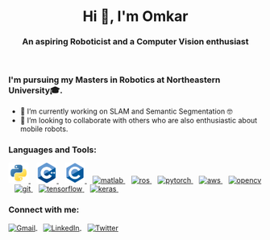 <h1 align="center">Hi 👋, I'm Omkar</h1>
<h3 align="center">An aspiring Roboticist and a Computer Vision enthusiast</h3>

<br>

### I'm pursuing my Masters in Robotics at Northeastern University:mortar_board:.  

- 🔭 I’m currently working on SLAM and Semantic Segmentation :nerd_face: 
- 👯 I’m looking to collaborate with others who are also enthusiastic about mobile robots.
<!-- - ⚡ Fun fact: I love binge watching anime :stuck_out_tongue_winking_eye: -->

<h3 align="left">Languages and Tools:</h3>
<p align="left">
  <a href="https://www.python.org" target="_blank">
    <img src="https://raw.githubusercontent.com/devicons/devicon/master/icons/python/python-original.svg" alt="python" height="40"/>
  </a>&nbsp;&nbsp;
  <a href="https://www.cplusplus.com/" target="_blank">
    <img src="https://raw.githubusercontent.com/devicons/devicon/master/icons/cplusplus/cplusplus-original.svg" alt="cplusplus" height="40"/>
  </a>&nbsp;&nbsp;
  <a href="https://www.w3schools.com/cpp/" target="_blank">
    <img src="https://raw.githubusercontent.com/devicons/devicon/master/icons/c/c-original.svg" alt="c" height="40"/>
  </a>&nbsp;&nbsp;
  <a href="https://www.mathworks.com/products/matlab.html" target="_blank">
    <img src="https://upload.wikimedia.org/wikipedia/commons/2/21/Matlab_Logo.png" alt="matlab" height="40"/>
  </a>&nbsp;&nbsp;
  <a href="https://www.ros.org/" target="_blank">
    <img src="https://www.ros.org/imgs/logo-white.png" alt="ros" height="40"/>
  </a>&nbsp;&nbsp;
  <a href="https://pytorch.org/" target="_blank">
    <img src="https://pytorch.org/assets/images/pytorch-logo.png" alt="pytorch" height="40"/>
  </a>&nbsp;&nbsp;
  <a href="https://aws.amazon.com/" target="_blank">
    <img src="https://upload.wikimedia.org/wikipedia/commons/9/93/Amazon_Web_Services_Logo.svg" alt="aws" height="40"/>
  </a>&nbsp;&nbsp;
  <a href="https://opencv.org/" target="_blank">
    <img src="https://www.vectorlogo.zone/logos/opencv/opencv-icon.svg" alt="opencv" height="40"/>
  </a>&nbsp;&nbsp;
  <a href="https://git-scm.com/" target="_blank">
    <img src="https://www.vectorlogo.zone/logos/git-scm/git-scm-icon.svg" alt="git" height="40"/>
  </a>&nbsp;&nbsp;
  <a href="https://www.tensorflow.org/" target="_blank">
    <img src="https://www.vectorlogo.zone/logos/tensorflow/tensorflow-icon.svg" alt="tensorflow" height="40"/>
  </a>&nbsp;&nbsp;
  <a href="https://keras.io/" target="_blank">
    <img src="https://upload.wikimedia.org/wikipedia/commons/thumb/a/ae/Keras_logo.svg/1200px-Keras_logo.svg.png" alt="keras" height="40"/>
  </a>&nbsp;&nbsp;
</p>

<h3 align="left">Connect with me:</h3>
<p align="left">
  <a target="_blank" href="mailto:sargar.o@northeastern.edu">
    <img align="center" alt="Gmail" height="30" src="https://imgs.search.brave.com/3Y2_oYPTHKSUrt1pzi8tx1hOkmzIych51SZdniCpAwY/rs:fit:860:0:0/g:ce/aHR0cHM6Ly9sb2dv/cy13b3JsZC5uZXQv/d3AtY29udGVudC91/cGxvYWRzLzIwMjEv/MDIvT3V0bG9vay1M/b2dvLTcwMHgzOTQu/cG5n" />
  </a>&nbsp;&nbsp;
  <a href="https://linkedin.com/in/omkar-s-7ba8b3137" target="_blank">
    <img align="center" height="30" src="https://imgs.search.brave.com/uGDtHsxME6trYi3Pg1IQoYBs0ZNStLg4fOwcz9gYrwo/rs:fit:860:0:0/g:ce/aHR0cHM6Ly91cGxv/YWQud2lraW1lZGlh/Lm9yZy93aWtpcGVk/aWEvY29tbW9ucy9j/L2NhL0xpbmtlZElu/X2xvZ29faW5pdGlh/bHMucG5n" alt="LinkedIn" />
  </a>&nbsp;&nbsp;
  <a href="https://twitter.com/omkar_sargar" target="_blank">
    <img align="center" height="30" src="https://upload.wikimedia.org/wikipedia/commons/thumb/c/ce/X_logo_2023.svg/180px-X_logo_2023.svg.png" alt="Twitter" />
  </a>
  
</p>
